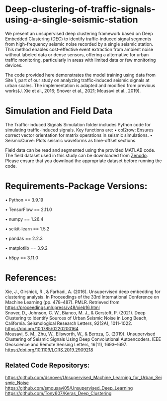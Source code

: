 # Deep-clustering-of-traffic-signals-using-a-single-seismic-station
We present an unsupervised deep clustering framework based on Deep Embedded Clustering (DEC) to identify traffic-induced signal segments from high-frequency seismic noise recorded by a single seismic station. This method enables cost-effective event extraction from ambient noise without labeled data or dense sensors, offering a alternative for urban traffic monitoring, particularly in areas with limited data or few monitoring devices.

The code provided here demonstrates the model training using data from Site 1, part of our study on analyzing traffic-induced seismic signals at urban scales. The implementation is adapted and modified from previous works(J. Xie et al., 2016; Snover et al., 2021; Mousavi et al., 2019).  

# Simulation and Field Data
The Traffic-induced Signals Simulation folder includes Python code for simulating traffic-induced signals. Key functions are:
• col2row: Ensures correct vector orientation for matrix operations in seismic simulations.
• SeismicCurve: Plots seismic waveforms as time-offset sections.  

Field data can be read and segmented using the provided MATLAB code. 
The field dataset used in this study can be downloaded from [Zenodo](https://doi.org/10.5281/zenodo.15229794). Please ensure that you download the appropriate dataset before running the code.

# Requirements-Package Versions:
• Python == 3.9.19  

• TensorFlow == 2.11.0  

• numpy == 1.26.4  

• scikit-learn == 1.5.2  

• pandas == 2.2.3  

• matplotlib == 3.9.2  

• h5py == 3.11.0

# References:
Xie, J., Girshick, R., & Farhadi, A. (2016). Unsupervised deep embedding for clustering analysis. In Proceedings of the 33rd International Conference on Machine Learning (pp. 478–487). PMLR. Retrieved from https://proceedings.mlr.press/v48/xieb16.html  
Snover, D., Johnson, C. W., Bianco, M. J., & Gerstoft, P. (2021). Deep Clustering to Identify Sources of Urban Seismic Noise in Long Beach, California. Seismological Research Letters, 92(2A), 1011–1022. https://doi.org/10.1785/0220200164  
Mousavi, S. M., Zhu, W., Ellsworth, W., & Beroza, G. (2019). Unsupervised Clustering of Seismic Signals Using Deep Convolutional Autoencoders. IEEE Geoscience and Remote Sensing Letters, 16(11), 1693–1697. https://doi.org/10.1109/LGRS.2019.2909218  

## Related Code Repositorys:
https://github.com/dsnover/Unsupervised_Machine_Learning_for_Urban_Seismic_Noise  
https://github.com/smousavi05/Unsupervised_Deep_Learning  
https://github.com/Tony607/Keras_Deep_Clustering
